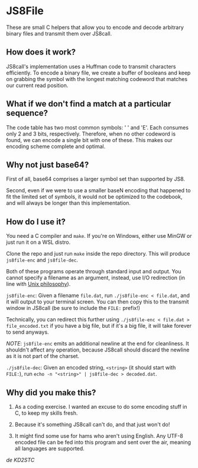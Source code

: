 # JS8File

These are small C helpers that allow you to encode and decode arbitrary binary files and transmit them over JS8call.

## How does it work?

JS8call's implementation uses a Huffman code to transmit characters efficiently. To encode a binary file, we create a buffer of booleans and keep on grabbing the symbol with the longest matching codeword that matches our current read position.

## What if we don't find a match at a particular sequence?

The code table has two most common symbols: ' ' and 'E'. Each consumes only 2 and 3 bits, respectively. Therefore, when no other codeword is found, we can encode a single bit with one of these. This makes our encoding scheme complete and optimal.

## Why not just base64?

First of all, base64 comprises a larger symbol set than supported by JS8.

Second, even if we were to use a smaller baseN encoding that happened to fit the limited set of symbols, it would not be optimized to the codebook, and will always be longer than this implementation.

## How do I use it?

You need a C compiler and `make`. If you're on Windows, either use MinGW or just run it on a WSL distro.

Clone the repo and just run `make` inside the repo directory. This will produce `js8file-enc` and `js8file-dec`.

Both of these programs operate through standard input and output. You cannot specify a filename as an argument, instead, use I/O redirection (in line with [Unix philosophy](http://www.catb.org/~esr/writings/taoup/html/ch01s06.html)).

`js8file-enc`: Given a filename `file.dat`, run `./js8file-enc < file.dat`, and it will output to your terminal screen. You can then copy this to the transmit window in JS8call (be sure to include the `FILE:` prefix!)

Technically, you can redirect this further using `./js8file-enc < file.dat > file_encoded.txt` if you have a big file, but if it's a big file, it will take forever to send anyways.

_NOTE_: `js8file-enc` emits an additional newline at the end for cleanliness. It shouldn't affect any operation, because JS8call should discard the newline as it is not part of the charset.

`./js8file-dec`: Given an encoded string, `<string>` (it should start with `FILE:`), run `echo -n "<string>" | js8file-dec > decoded.dat`.

## Why did you make this?

1. As a coding exercise. I wanted an excuse to do some encoding stuff in C, to keep my skills fresh.

2. Because it's something JS8call can't do, and that just won't do!

3. It might find some use for hams who aren't using English. Any UTF-8 encoded file can be fed into this program and sent over the air, meaning all languages are supported.

_de KD2STC_